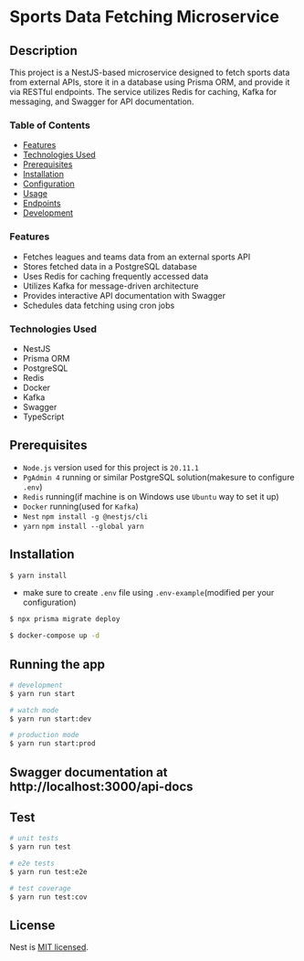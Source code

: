 # Sports Data Fetching Microservice

## Description

This project is a NestJS-based microservice designed to fetch sports data from external APIs, store it in a database using Prisma ORM, and provide it via RESTful endpoints. The service utilizes Redis for caching, Kafka for messaging, and Swagger for API documentation.

### Table of Contents

- [Features](#features)
- [Technologies Used](#technologies-used)
- [Prerequisites](#prerequisites)
- [Installation](#installation)
- [Configuration](#configuration)
- [Usage](#usage)
- [Endpoints](#endpoints)
- [Development](#development)

### Features

- Fetches leagues and teams data from an external sports API
- Stores fetched data in a PostgreSQL database
- Uses Redis for caching frequently accessed data
- Utilizes Kafka for message-driven architecture
- Provides interactive API documentation with Swagger
- Schedules data fetching using cron jobs

### Technologies Used

- NestJS
- Prisma ORM
- PostgreSQL
- Redis
- Docker
- Kafka
- Swagger
- TypeScript

## Prerequisites

- `Node.js` version used for this project is `20.11.1` 
- `PgAdmin 4` running or similar PostgreSQL solution(makesure to configure `.env`)
- `Redis` running(if machine is on Windows use `Ubuntu` way to set it up)
- `Docker` running(used for `Kafka`)
- `Nest` `npm install -g @nestjs/cli`
- `yarn` `npm install --global yarn`

## Installation

```bash
$ yarn install
```
- make sure to create `.env` file using `.env-example`(modified per your configuration)

```bash
$ npx prisma migrate deploy
```

```bash
$ docker-compose up -d
```

## Running the app

```bash
# development
$ yarn run start

# watch mode
$ yarn run start:dev

# production mode
$ yarn run start:prod
```

## Swagger documentation at http://localhost:3000/api-docs

## Test

```bash
# unit tests
$ yarn run test

# e2e tests
$ yarn run test:e2e

# test coverage
$ yarn run test:cov
```

## License

Nest is [MIT licensed](LICENSE).
